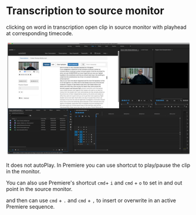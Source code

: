 # Transcription to source monitor

clicking on word in transcription open clip in source monitor with playhead at corresponding timecode.

![autoEdit panel transcription to source monitor](../.gitbook/assets/autoedit-panel-transcription-to-source-monitor.png)

It does not autoPlay. In Premiere you can use shortcut to play/pause the clip in the monitor.

You can also use Premiere's shortcut `cmd`+ `i` and `cmd` + `o` to set in and out point in the source monitor. 

and then can use `cmd` + `.` and `cmd` + `,` to insert or overwrite  in an active Premiere sequence.

